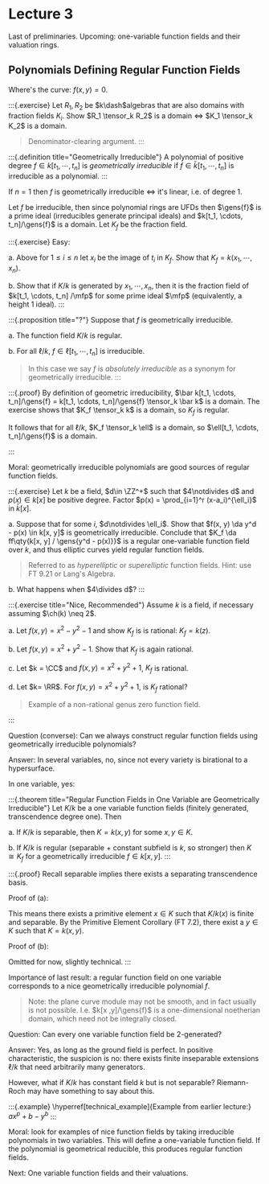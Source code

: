 # Lecture 3

Last of preliminaries.
Upcoming: one-variable function fields and their valuation rings.


## Polynomials Defining Regular Function Fields
Where's the curve: $f(x, y) = 0$.

:::{.exercise}
Let $R_1, R_2$ be $k\dash$algebras that are also domains with fraction fields $K_i$.
Show $R_1 \tensor_k R_2$ is a domain $\iff$ $K_1 \tensor_k K_2$ is a domain.

> Denominator-clearing argument.
:::

:::{.definition title="Geometrically Irreducible"}
A polynomial of positive degree $f\in k[t_1, \cdots, t_n]$ is *geometrically irreducible* if $f\in \bar k[t_1, \cdots, t_n]$ is irreducible as a polynomial.
:::

If $n=1$ then $f$ is geometrically irreducible $\iff$ it's linear, i.e. of degree 1.

Let $f$ be irreducible, then since polynomial rings are UFDs then $\gens{f}$ is a prime ideal (irreducibles generate principal ideals) and $k[t_1, \cdots, t_n]/\gens{f}$ is a domain.
Let $K_f$ be the fraction field.

:::{.exercise}
Easy:

a. Above for $1\leq i \leq n$ let $x_i$ be the image of $t_i$ in $K_f$.
  Show that $K_f = k(x_1, \cdots, x_n)$.

b. Show that if $K/k$ is generated by $x_1, \cdots, x_n$, then it is the fraction field of $k[t_1, \cdots, t_n] /\mfp$ for some prime ideal $\mfp$ (equivalently, a height 1 ideal).
:::

:::{.proposition title="?"}
Suppose that $f$ is geometrically irreducible.

a. The function field $K/k$ is regular.

b. For all $\ell/k$, $f\in \ell[t_1, \cdots, t_n]$ is irreducible.

  > In this case we say $f$ is *absolutely irreducible* as a synonym for geometrically irreducible.
:::


:::{.proof}
By definition of geometric irreducibility, $\bar k[t_1, \cdots, t_n]/\gens{f} = k[t_1, \cdots, t_n]/\gens{f} \tensor_k \bar k$ is a domain.
The exercise shows that $K_f \tensor_k k$ is a domain, so $K_f$ is regular.

It follows that for all $\ell/k$, $K_f \tensor_k \ell$ is a domain, so $\ell[t_1, \cdots, t_n]/\gens{f}$ is a domain.

:::

Moral: geometrically irreducible polynomials are good sources of regular function fields.

:::{.exercise}
Let $k$ be a field, $d\in \ZZ^+$ such that $4\notdivides d$ and $p(x) \in k[x]$ be positive degree.
Factor $p(x) = \prod_{i=1}^r (x-a_i)^{\ell_i}$ in $\bar k[x]$.

a. Suppose that for some $i$, $d\notdivides \ell_i$. 
  Show that $f(x, y) \da y^d - p(x) \in k[x, y]$ is geometrically irreducible.
  Conclude that $K_f \da ff\qty{k[x, y] / \gens{y^d - p(x)}}$ is a regular one-variable function field over $k$, and thus elliptic curves yield regular function fields.

  > Referred to as *hyperelliptic* or *superelliptic* function fields.
  > Hint: use FT 9.21 or Lang's Algebra.

b. What happens when $4\divides d$?
:::


:::{.exercise title="Nice, Recommended"}
Assume $k$ is a field, if necessary assuming $\ch(k) \neq 2$.

a. Let $f(x, y) = x^2 - y^2 -1$ and show $K_f$ is is rational: $K_f = k(z)$.

b. Let $f(x, y) = x^2 + y^2 - 1$.
  Show that $K_f$ is again rational.

c. Let $k = \CC$ and $f(x, y) = x^2 + y^2 + 1$, $K_f$ is rational.

d. Let $k= \RR$.
  For $f(x ,y) = x^2 + y^2 + 1$, is $K_f$ rational?

> Example of a non-rational genus zero function field.

:::

Question (converse):
Can we always construct regular function fields using geometrically irreducible polynomials?

Answer:
In several variables, no, since not every variety is birational to a hypersurface.

In one variable, yes:

:::{.theorem title="Regular Function Fields in One Variable are Geometrically Irreducible"}
Let $K/k$ be a one variable function fields (finitely generated, transcendence degree one). 
Then

a. If $K/k$ is separable, then $K = k(x, y)$ for some $x, y\in K$.

b. If $K/k$ is regular (separable + constant subfield is $k$, so stronger) then $K \cong K_f$ for a geometrically irreducible $f\in k[x ,y]$.
:::

:::{.proof}
Recall separable implies there exists a separating transcendence basis.

Proof of (a):

This means there exists a primitive element $x\in K$ such that $K/k(x)$ is finite and separable.
By the Primitive Element Corollary (FT 7.2), there exist a $y\in K$ such that $K = k(x, y)$.

Proof of (b):

Omitted for now, slightly technical.
:::

Importance of last result: a regular function field on one variable corresponds to a nice geometrically irreducible polynomial $f$.

> Note: the plane curve module may not be smooth, and in fact usually is not possible.
I.e. $k[x ,y]/\gens{f}$ is a one-dimensional noetherian domain, which need not be integrally closed.

Question:
Can every one variable function field be 2-generated?

Answer:
Yes, as long as the ground field is perfect.
In positive characteristic, the suspicion is no: there exists finite inseparable extensions $\ell/k$ that need arbitrarily many generators.

However, what if $K/k$ has constant field $k$ but is not separable?
Riemann-Roch may have something to say about this.

:::{.example}
\hyperref[technical_example]{Example from earlier lecture:}
$ax^p + b - y^b$
:::


Moral: look for examples of nice function fields by taking irreducible polynomials in two variables.
This will define a one-variable function field.
If the polynomial is geometrical reducible, this produces regular function fields.

Next:
One variable function fields and their valuations.




